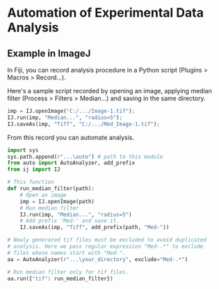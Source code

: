 # Automation of Experimental Data Analysis

## Example in ImageJ

In Fiji, you can record analysis procedure in a Python script (Plugins > Macros > Record...).

Here's a sample script recorded by opening an image, applying median filter (Process > Filters > Median...) and saving in the same directory.

```python
imp = IJ.openImage("C:/.../Image-1.tif");
IJ.run(imp, "Median...", "radius=5");
IJ.saveAs(imp, "Tiff", "C:/.../Med_Image-1.tif");
```
From this record you can automate analysis.

```python
import sys
sys.path.append(r"...\auto") # path to this module
from auto import AutoAnalyzer, add_prefix
from ij import IJ

# This function 
def run_median_filter(path):
    # Open an image
    imp = IJ.openImage(path)
    # Run median filter
    IJ.run(imp, "Median...", "radius=5")
    # Add prefix 'Med-' and save it.
    IJ.saveAs(imp, "Tiff", add_prefix(path, "Med-"))

# Newly generated tif files must be excluded to avoid duplicated 
# analysis. Here we pass regular expression "Med-.*" to exclude
# files whose names start with "Med-".
aa = AutoAnalyzer(r"...\your_directory", exclude="Med-.*")

# Run median filter only for tif files.
aa.run({"tif": run_median_filter})
```
